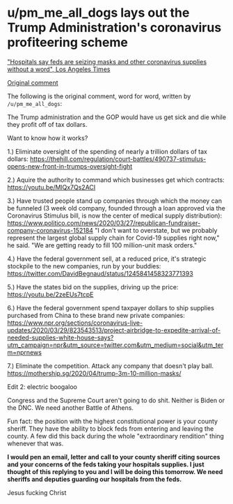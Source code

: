 # u/pm_me_all_dogs lays out the Trump Administration's coronavirus profiteering scheme

["Hospitals say feds are seizing masks and other coronavirus supplies without a word", Los Angeles Times](https://www.latimes.com/politics/story/2020-04-07/hospitals-washington-seize-coronavirus-supplies)

[Original comment](https://www.reddit.com/r/politics/comments/fwu2m0/hospitals_say_feds_are_seizing_masks_and_other/fmr1dcw/)

The following is the original comment, word for word, written by `/u/pm_me_all_dogs`:

The Trump administration and the GOP would have us get sick and die while they profit off of tax dollars.

Want to know how it works?

1.) Eliminate oversight of the spending of nearly a trillion dollars of tax dollars: https://thehill.com/regulation/court-battles/490737-stimulus-opens-new-front-in-trumps-oversight-fight

2.) Aquire the authority to command which businesses get which contracts: https://youtu.be/MlQx7Qs2ACI

3.) Have trusted people stand up companies through which the money can be funneled (3 week old company, founded through a loan approved via the Coronavirus Stimulus bill, is now the center of medical supply distribution): https://www.politico.com/news/2020/03/27/republican-fundraiser-company-coronavirus-152184 "I don't want to overstate, but we probably represent the largest global supply chain for Covid-19 supplies right now," he said. "We are getting ready to fill 100 million-unit mask orders."

4.) Have the federal government sell, at a reduced price, it's strategic stockpile to the new companies, run by your buddies: https://twitter.com/DavidBegnaud/status/1245841458323771393

5.) Have the states bid on the supplies, driving up the price: https://youtu.be/2zeEUs7tcpE

6.) Have the federal government spend taxpayer dollars to ship supplies purchased from China to these brand new private companies: https://www.npr.org/sections/coronavirus-live-updates/2020/03/29/823543513/project-airbridge-to-expedite-arrival-of-needed-supplies-white-house-says?utm_campaign=npr&utm_source=twitter.com&utm_medium=social&utm_term=nprnews

7.) Eliminate the competition. Attack any company that doesn't play ball. https://mothership.sg/2020/04/trump-3m-10-million-masks/

Edit 2: electric boogaloo

Congress and the Supreme Court aren't going to do shit. Neither is Biden or the DNC. We need another Battle of Athens.

Fun fact: the position with the highest constitutional power is your county sheriff. They have the ability to block feds from entering and leaving the county. A few did this back during the whole "extraordinary rendition" thing whenever that was.

**I would pen an email, letter and call to your county sheriff citing sources and your concerns of the feds taking your hospitals supplies. I just thought of this replying to you and I will be doing this tomorrow. We need sheriffs and deputies guarding our hospitals from the feds.**

Jesus fucking Christ
